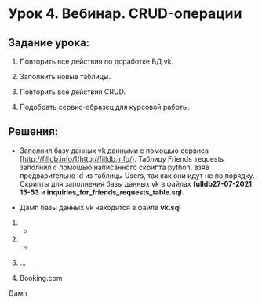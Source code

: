 # Урок 4. Вебинар. CRUD-операции

## Задание урока:
1. Повторить все действия по доработке БД vk.
 
2. Заполнить новые таблицы.

3. Повторить все действия CRUD.

4. Подобрать сервис-образец для курсовой работы.

## Решения:

- Заполнил базу данных vk данными с помощью сервиса [http://filldb.info/](http://filldb.info/). Таблицу Friends_requests заполнил с помощью написанного скрипта python, взяв предварительно id из таблицы Users, так как они идут не по порядку. Скрипты для заполнения базы данных vk в файлах **fulldb27-07-2021 15-53** и **inquiries_for_friends_requests_table.sql**.

- Дамп базы данных vk находится в файле **vk.sql**

1. +

2. +

3. ...

4. Booking.com

Дамп